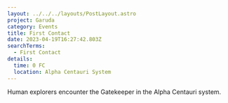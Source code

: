 ```yaml
---
layout: ../../../layouts/PostLayout.astro
project: Garuda
category: Events
title: First Contact
date: 2023-04-19T16:27:42.803Z
searchTerms:
  - First Contact
details:
  time: 0 FC
  location: Alpha Centauri System
---
```

H﻿uman explorers encounter the Gatekeeper in the Alpha Centauri system.